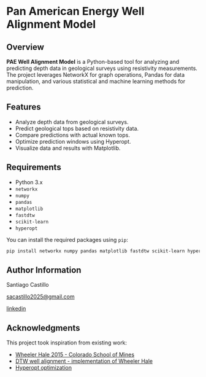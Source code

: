 # Pan American Energy Well Alignment Model

## Overview

**PAE Well Alignment Model** is a Python-based tool for analyzing and predicting depth data in geological surveys using resistivity measurements. The project leverages NetworkX for graph operations, Pandas for data manipulation, and various statistical and machine learning methods for prediction.

## Features

- Analyze depth data from geological surveys.
- Predict geological tops based on resistivity data.
- Compare predictions with actual known tops.
- Optimize prediction windows using Hyperopt.
- Visualize data and results with Matplotlib.

## Requirements

- Python 3.x
- `networkx`
- `numpy`
- `pandas`
- `matplotlib`
- `fastdtw`
- `scikit-learn`
- `hyperopt`

You can install the required packages using `pip`:

```bash
pip install networkx numpy pandas matplotlib fastdtw scikit-learn hyperopt
```

## Author Information

Santiago Castillo

sacastillo2025@gmail.com

[linkedin](https://www.linkedin.com/in/santiagoalejandro-castillo/)

## Acknowledgments

This project took inspiration from existing work:

- [Wheeler Hale 2015 - Colorado School of Mines](https://repository.mines.edu/handle/11124/17145?show=full)
- [DTW well alignment - implementation of Wheeler Hale](https://github.com/ar4/wheeler_hale_2015)
- [Hyperopt optimization](https://hyperopt.github.io/hyperopt/)
